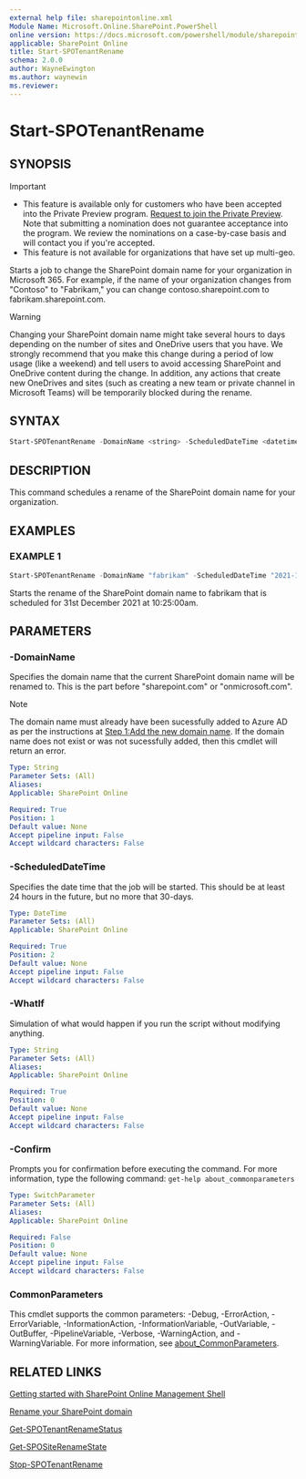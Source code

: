```yaml
---
external help file: sharepointonline.xml
Module Name: Microsoft.Online.SharePoint.PowerShell
online version: https://docs.microsoft.com/powershell/module/sharepoint-online/start-spotenantrename
applicable: SharePoint Online
title: Start-SPOTenantRename
schema: 2.0.0
author: WayneEwington
ms.author: waynewin
ms.reviewer:
---
```


# Start-SPOTenantRename

## SYNOPSIS

> [!IMPORTANT]
> - This feature is available only for customers who have been accepted into the Private Preview program. [Request to join the Private Preview](https://aka.ms/SPOTenantRenameNomination). Note that submitting a nomination does not guarantee acceptance into the program. We review the nominations on a case-by-case basis and will contact you if you're accepted.
> - This feature is not available for organizations that have set up multi-geo.

Starts a job to change the SharePoint domain name for your organization in Microsoft 365. For example, if the name of your organization changes from "Contoso" to "Fabrikam," you can change contoso.sharepoint.com to fabrikam.sharepoint.com.

> [!WARNING]
> Changing your SharePoint domain name might take several hours to days depending on the number of sites and OneDrive users that you have. We strongly recommend that you make this change during a period of low usage (like a weekend) and tell users to avoid accessing SharePoint and OneDrive content during the change. In addition, any actions that create new OneDrives and sites (such as creating a new team or private channel in Microsoft Teams) will be temporarily blocked during the rename. 

## SYNTAX

```Powershell
Start-SPOTenantRename -DomainName <string> -ScheduledDateTime <datetime> [-WhatIf] [-Confirm] [<CommonParameters>]
```

## DESCRIPTION

This command schedules a rename of the SharePoint domain name for your organization.

## EXAMPLES

### EXAMPLE 1

```powershell
Start-SPOTenantRename -DomainName "fabrikam" -ScheduledDateTime "2021-12-31T10:25:00"
```

Starts the rename of the SharePoint domain name to fabrikam that is scheduled for 31st December 2021 at 10:25:00am.

## PARAMETERS

### -DomainName

Specifies the domain name that the current SharePoint domain name will be renamed to. This is the part before "sharepoint.com" or "onmicrosoft.com".

> [!NOTE]
> The domain name must already have been sucessfully added to Azure AD as per the instructions at [Step 1:Add the new domain name](https://aka.ms/SPOTenantRename#step-1-add-the-new-domain-name). If the domain name does not exist or was not sucessfully added, then this cmdlet will return an error.

```yaml
Type: String
Parameter Sets: (All)
Aliases:
Applicable: SharePoint Online

Required: True
Position: 1
Default value: None
Accept pipeline input: False
Accept wildcard characters: False
```

### -ScheduledDateTime

Specifies the date time that the job will be started. This should be at least 24 hours in the future, but no more that 30-days.

```yaml
Type: DateTime
Parameter Sets: (All)
Applicable: SharePoint Online

Required: True
Position: 2
Default value: None
Accept pipeline input: False
Accept wildcard characters: False
```

### -WhatIf

Simulation of what would happen if you run the script without modifying anything.

```yaml
Type: String
Parameter Sets: (All)
Aliases:
Applicable: SharePoint Online

Required: True
Position: 0
Default value: None
Accept pipeline input: False
Accept wildcard characters: False
```

### -Confirm

Prompts you for confirmation before executing the command. For more information, type the following command: `get-help about_commonparameters`

```yaml
Type: SwitchParameter
Parameter Sets: (All)
Aliases:
Applicable: SharePoint Online

Required: False
Position: 0
Default value: None
Accept pipeline input: False
Accept wildcard characters: False
```

### CommonParameters

This cmdlet supports the common parameters: -Debug, -ErrorAction, -ErrorVariable, -InformationAction, -InformationVariable, -OutVariable, -OutBuffer, -PipelineVariable, -Verbose, -WarningAction, and -WarningVariable. For more information, see [about_CommonParameters](https://go.microsoft.com/fwlink/?LinkID=113216).

## RELATED LINKS

[Getting started with SharePoint Online Management Shell](https://docs.microsoft.com/powershell/sharepoint/sharepoint-online/connect-sharepoint-online?view=sharepoint-ps)

[Rename your SharePoint domain](https://aka.ms/SPOTenantRename)

[Get-SPOTenantRenameStatus](Get-SPOTenantRenameStatus.md)

[Get-SPOSiteRenameState](Get-SPOSiteRenameState.md)

[Stop-SPOTenantRename](Stop-SPOTenantRename.md)
